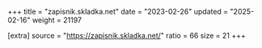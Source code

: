 +++
title = "zapisnik.skladka.net"
date = "2023-02-26"
updated = "2025-02-16"
weight = 21197

[extra]
source = "https://zapisnik.skladka.net/"
ratio = 66
size = 21
+++
